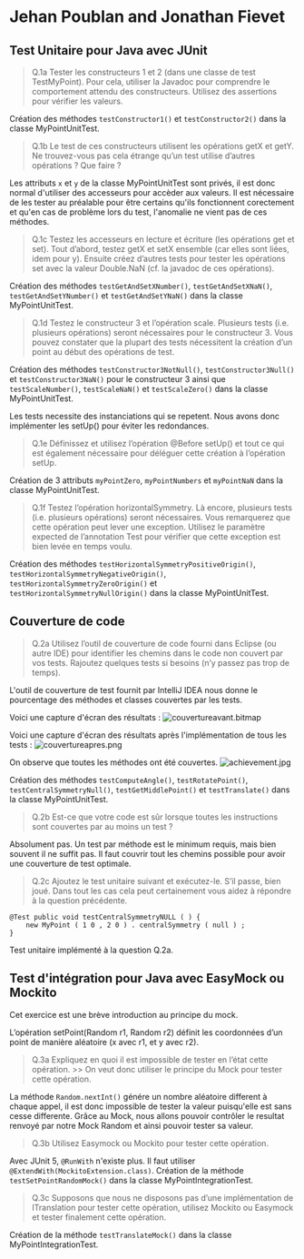 # Jehan Poublan and Jonathan Fievet

## Test Unitaire pour Java avec JUnit

>Q.1a Tester les constructeurs 1 et 2 (dans une classe de test TestMyPoint). Pour cela,
utiliser la Javadoc pour comprendre le comportement attendu des constructeurs. Utilisez des assertions
pour vérifier les valeurs.

Création des méthodes `testConstructor1()` et `testConstructor2()` dans la classe MyPointUnitTest.

>Q.1b Le test de ces constructeurs utilisent les opérations getX et getY. Ne trouvez-vous pas cela
étrange qu’un test utilise d’autres opérations ? Que faire ?

Les attributs `x` et `y` de la classe MyPointUnitTest sont privés, il est donc normal d'utiliser des
accesseurs pour accèder aux valeurs.
Il est nécessaire de les tester au préalable pour être certains qu'ils fonctionnent corectement
et qu'en cas de problème lors du test, l'anomalie ne vient pas de ces méthodes.

>Q.1c Testez les accesseurs en lecture et écriture (les opérations get et set). Tout d’abord, testez
getX et setX ensemble (car elles sont liées, idem pour y). Ensuite créez d’autres tests pour tester
les opérations set avec la valeur Double.NaN (cf. la javadoc de ces opérations).

Création des méthodes `testGetAndSetXNumber()`, `testGetAndSetXNaN()`, `testGetAndSetYNumber()` et
`testGetAndSetYNaN()` dans la classe MyPointUnitTest.


>Q.1d Testez le constructeur 3 et l’opération scale. Plusieurs tests (i.e. plusieurs opérations)
seront nécessaires pour le constructeur 3. Vous pouvez constater que la plupart des tests nécessitent
la création d’un point au début des opérations de test.

Création des méthodes `testConstructor3NotNull()`, `testConstructor3Null()` et `testConstructor3NaN()` pour
le constructeur 3 ainsi que `testScaleNumber()`, `testScaleNaN()` et `testScaleZero()` dans la classe
MyPointUnitTest.

Les tests necessite des instanciations qui se repetent. Nous avons donc implémenter les setUp() pour
éviter les redondances.


>Q.1e Définissez et utilisez l’opération @Before setUp() et tout ce qui est également nécessaire pour
déléguer cette création à l’opération setUp.

Création de 3 attributs `myPointZero`, `myPointNumbers` et `myPointNaN` dans la classe MyPointUnitTest.

>Q.1f Testez l’opération horizontalSymmetry. Là encore, plusieurs tests (i.e. plusieurs opérations) seront
nécessaires. Vous remarquerez que cette opération peut lever une exception. Utilisez le paramètre
expected de l’annotation Test pour vérifier que cette exception est bien levée en temps voulu.

Création des méthodes `testHorizontalSymmetryPositiveOrigin()`, `testHorizontalSymmetryNegativeOrigin()`,
`testHorizontalSymmetryZeroOrigin()` et `testHorizontalSymmetryNullOrigin()` dans la classe
MyPointUnitTest.


## Couverture de code

> Q.2a Utilisez l’outil de couverture de code fourni dans Eclipse (ou autre IDE) pour identifier les chemins
dans le code non couvert par vos tests. Rajoutez quelques tests si besoins (n’y passez pas trop de temps).

L'outil de couverture de test fournit par IntelliJ IDEA nous donne le pourcentage des méthodes et
classes couvertes par les tests. 

Voici une capture d'écran des résultats :
![couvertureavant.bitmap](https://i.imgur.com/9GLAn6K.jpg)

Voici une capture d'écran des résultats après l'implémentation de tous les tests :
![couvertureapres.png](https://i.imgur.com/0994ewf.jpg)

On observe que toutes les méthodes ont été couvertes.
![achievement.jpg](https://i.imgur.com/dxr9dhK.png)

Création des méthodes `testComputeAngle()`, `testRotatePoint()`, `testCentralSymmetryNull()`,
`testGetMiddlePoint()` et `testTranslate()` dans la classe MyPointUnitTest.

> Q.2b Est-ce que votre code est sûr lorsque toutes les instructions sont couvertes par au moins un test ?

Absolument pas. Un test par méthode est le minimum requis, mais bien souvent il ne suffit pas. Il faut
couvrir tout les chemins possible pour avoir une couverture de test optimale.

> Q.2c Ajoutez le test unitaire suivant et exécutez-le. S’il passe, bien joué. Dans tout les cas cela peut
certainement vous aidez à répondre à la question précédente.

    @Test public void testCentralSymmetryNULL ( ) {
        new MyPoint ( 1 0 , 2 0 ) . centralSymmetry ( null ) ;
    }

Test unitaire implémenté à la question Q.2a.

## Test d'intégration pour Java avec EasyMock ou Mockito

Cet exercice est une brève introduction au principe du mock.

L’opération setPoint(Random r1, Random r2) définit les coordonnées d’un point de manière aléatoire
(x avec r1, et y avec r2).

> Q.3a Expliquez en quoi il est impossible de tester en l’état cette opération.
    >> On veut donc utiliser le principe du Mock pour tester cette opération.

La méthode `Random.nextInt()` génére un nombre aléatoire different à chaque appel, il est donc
impossible de tester la valeur puisqu'elle est sans cesse differente. Grâce au Mock, nous allons
pouvoir contrôler le resultat renvoyé par notre Mock Random et ainsi pouvoir tester sa valeur.

> Q.3b Utilisez Easymock ou Mockito pour tester cette opération.

Avec JUnit 5, `@RunWith` n'existe plus. Il faut utiliser `@ExtendWith(MockitoExtension.class)`.
Création de la méthode `testSetPointRandomMock()` dans la classe MyPointIntegrationTest.

> Q.3c Supposons que nous ne disposons pas d’une implémentation de ITranslation pour tester cette opération,
utilisez Mockito ou Easymock et tester finalement cette opération.

Création de la méthode `testTranslateMock()` dans la classe MyPointIntegrationTest.
